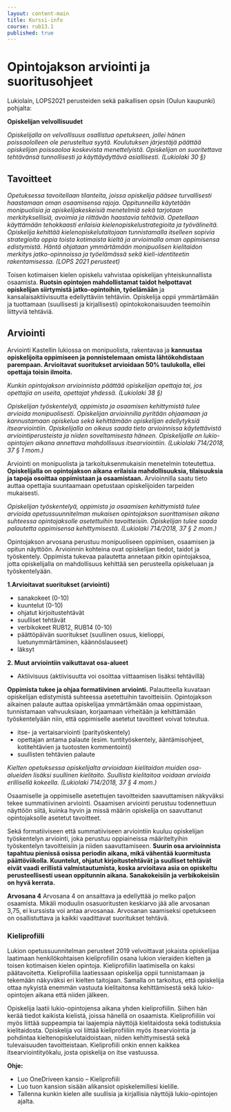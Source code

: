 ```yaml
---
layout: content-main
title: Kurssi-info
course: rub13.1
published: true
---
```

# Opintojakson arviointi ja suoritusohjeet
Lukiolain, LOPS2021 perusteiden sekä paikallisen opsin (Oulun kaupunki) pohjalta:

**Opiskelijan velvollisuudet**

_Opiskelijalla on velvollisuus osallistua opetukseen, jollei hänen poissaololleen ole perusteltua syytä. Koulutuksen järjestäjä päättää opiskelijan poissaoloa koskevista menettelyistä. Opiskelijan on suoritettava tehtävänsä tunnollisesti ja käyttäydyttävä asiallisesti. (Lukiolaki 30 §)_

## Tavoitteet

_Opetuksessa tavoitellaan tilanteita, joissa opiskelija pääsee turvallisesti haastamaan oman osaamisensa rajoja. Oppitunneilla käytetään monipuolisia ja opiskelijakeskeisiä menetelmiä sekä tarjotaan merkityksellisiä, avoimia ja riittävän haastavia tehtäviä. Opetellaan käyttämään tehokkaasti erilaisia kielenopiskelustrategioita ja työvälineitä.
Opiskelija kehittää kielenopiskelutaitojaan tunnistamalla itselleen sopivia strategioita oppia toista kotimaista kieltä ja arvioimalla oman oppimisensa edistymistä. Häntä ohjataan ymmärtämään monipuolisen kielitaidon merkitys jatko-opinnoissa ja työelämässä sekä kieli-identiteetin rakentamisessa. (LOPS 2021 perusteet)_

Toisen kotimaisen kielen opiskelu vahvistaa opiskelijan yhteiskunnallista osaamista. **Ruotsin opintojen mahdollistamat taidot helpottavat opiskelijan siirtymistä jatko-opintoihin, työelämään** ja kansalaisaktiivisuutta edellyttäviin tehtäviin. Opiskelija oppii ymmärtämään ja tuottamaan (suullisesti ja kirjallisesti) opintokokonaisuuden teemoihin liittyviä tehtäviä.

## Arviointi

Arviointi Kastellin lukiossa on monipuolista, rakentavaa ja **kannustaa opiskelijoita oppimiseen ja ponnistelemaan omista lähtökohdistaan parempaan. Arvioitavat suoritukset arvioidaan 50% taulukolla, ellei opettaja toisin ilmoita.**

_Kunkin opintojakson arvioinnista päättää opiskelijan opettaja tai, jos opettajia on useita, opettajat yhdessä. (Lukiolaki 38 §)_

_Opiskelijan työskentelyä, oppimista ja osaamisen kehittymistä tulee arvioida monipuolisesti. Opiskelijan arvioinnilla pyritään ohjaamaan ja kannustamaan opiskelua sekä kehittämään opiskelijan edellytyksiä itsearviointiin. Opiskelijalla on oikeus saada tieto arvioinnissa käytettävistä arviointiperusteista ja niiden soveltamisesta häneen. Opiskelijalle on lukio-opintojen aikana annettava mahdollisuus itsearviointiin. (Lukiolaki 714/2018, 37 § 1 mom.)_

Arviointi on monipuolista ja tarkoituksenmukaisin menetelmin toteutettua. **Opiskelijalla on opintojakson aikana erilaisia mahdollisuuksia, tilaisuuksia ja tapoja osoittaa oppimistaan ja osaamistaan.** Arvioinnilla saatu tieto auttaa opettajia suuntaamaan opetustaan opiskelijoiden tarpeiden mukaisesti.

_Opiskelijan työskentelyä, oppimista ja osaamisen kehittymistä tulee arvioida opetussuunnitelman mukaisen opintojakson suorittamisen aikana suhteessa opintojaksolle asetettuihin tavoitteisiin. Opiskelijan tulee saada palautetta oppimisensa kehittymisestä. (Lukiolaki 714/2018, 37 § 2 mom.)_ 

Opintojakson arvosana perustuu monipuoliseen oppimisen, osaamisen ja opitun näyttöön. Arvioinnin kohteina ovat opiskelijan tiedot, taidot ja työskentely. Oppimista tukevaa palautetta annetaan pitkin opintojaksoa, jotta opiskelijalla on mahdollisuus kehittää sen perusteella opiskeluaan ja työskentelyään.

**1.Arvioitavat suoritukset (arviointi)**

- sanakokeet (0-10)
- kuuntelut (0-10)
- ohjatut kirjoitustehtävät 
- suulliset tehtävät 
- verbikokeet RUB12, RUB14 (0-10)
- päättöpäivän suoritukset (suullinen osuus, kielioppi, luetunymmärtäminen, käännöslauseet)
- läksyt

**2.	Muut arviointiin vaikuttavat osa-alueet**

- Aktiivisuus (aktiivisuutta voi osoittaa viittaamisen lisäksi tehtävillä)
  
**Oppimista tukee ja ohjaa formatiivinen arviointi.** Palautteella kuvataan opiskelijan edistymistä suhteessa asetettuihin tavoitteisiin. Opintojakson aikainen palaute auttaa opiskelijaa ymmärtämään omaa oppimistaan, tunnistamaan vahvuuksiaan, korjaamaan virheitään ja kehittämään työskentelyään niin, että oppimiselle asetetut tavoitteet voivat toteutua.

- itse- ja vertaisarviointi (parityöskentely)
- opettajan antama palaute (esim. tuntityöskentely, ääntämisohjeet, kotitehtävien ja tuotosten kommentointi)
- suullisten tehtävien palaute
  
_Kielten opetuksessa opiskelijalta arvioidaan kielitaidon muiden osa-alueiden lisäksi suullinen kielitaito. Suullista kielitaitoa voidaan arvioida erillisellä kokeella. (Lukiolaki 714/2018, 37 § 4 mom.)_

Osaamiselle ja oppimiselle asetettujen tavoitteiden saavuttamisen näkyväksi tekee summatiivinen arviointi. Osaamisen arviointi perustuu todennettuun näyttöön siitä, kuinka hyvin ja missä määrin opiskelija on saavuttanut opintojaksolle asetetut tavoitteet. 

Sekä formatiiviseen että summatiiviseen arviointiin kuuluu opiskelijan työskentelyn arviointi, joka perustuu oppiaineissa määriteltyihin työskentelyn tavoitteisiin ja niiden saavuttamiseen. **Suurin osa arvioinnista tapahtuu pienissä osissa periodin aikana, mikä vähentää kuormitusta päättöviikolla. Kuuntelut, ohjatut kirjoitustehtävät ja suulliset tehtävät eivät vaadi erillistä valmistautumista, koska arvioitava asia on opiskeltu perusteellisesti usean oppitunnin aikana. Sanakokeisiin ja verbikokeisiin on hyvä kerrata.**

**Arvosana 4**
Arvosana 4 on ansaittava ja edellyttää jo melko paljon osaamista. Mikäli moduulin osasuoritusten keskiarvo jää alle arvosanan 3,75, ei kurssista voi antaa arvosanaa. Arvosanan saamiseksi opetukseen on osallistuttava ja kaikki vaadittavat suoritukset tehtävä.

### Kieliprofiili

Lukion opetussuunnitelman perusteet 2019 velvoittavat jokaista opiskelijaa laatimaan henkilökohtaisen kieliprofiilin osana lukion vieraiden kielten ja toisen kotimaisen kielen opintoja. 
Kieliprofiilin laatimisella on kaksi päätavoitetta. Kieliprofiilia laatiessaan opiskelija oppii tunnistamaan ja tekemään näkyväksi eri kielten taitojaan. Samalla on tarkoitus, että opiskelija ottaa nykyistä enemmän vastuuta kielitaitonsa kehittämisestä sekä lukio-opintojen aikana että niiden jälkeen.

Opiskelija laatii lukio-opintojensa aikana yhden kieliprofiilin. Siihen hän kerää tiedot kaikista kielistä, joissa hänellä on osaamista. Kieliprofiiliin voi myös liittää suppeampia tai laajempia näyttöjä kielitaidosta sekä todistuksia kielitaidosta. Opiskelija voi liittää kieliprofiiliin myös itsearviointia ja pohdintaa kieltenopiskelutaidoistaan, niiden kehittymisestä sekä tulevaisuuden tavoitteistaan. Kieliprofiili onkin ennen kaikkea itsearviointityökalu, josta opiskelija on itse vastuussa.

**Ohje:**

- Luo OneDriveen kansio – Kieliprofiili
- Luo tuon kansion sisään alikansiot opiskelemillesi kielille.
- Tallenna kunkin kielen alle suullisia ja kirjallisia näyttöjä lukio-opintojen ajalta.
